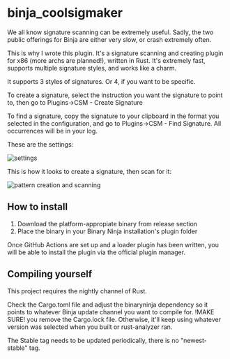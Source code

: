 # binja_coolsigmaker

We all know signature scanning can be extremely useful. Sadly, the two public offerings for Binja are either very slow, or crash extremely often.

This is why I wrote this plugin. It's a signature scanning and creating plugin for x86 (more archs are planned!), written in Rust. It's extremely fast, supports multiple signature styles, and works like a charm.

It supports 3 styles of signatures. Or 4, if you want to be specific.

To create a signature, select the instruction you want the signature to point to, then go to Plugins->CSM - Create Signature

To find a signature, copy the signature to your clipboard in the format you selected in the configuration, and go to Plugins->CSM - Find Signature. All occurrences will be in your log.

These are the settings:

![settings](https://i.imgur.com/BK4Q0E5.png)

This is how it looks to create a signature, then scan for it:

![pattern creation and scanning](https://i.imgur.com/qkjdU2M.png)

## How to install

1. Download the platform-appropiate binary from release section
2. Place the binary in your Binary Ninja installation's plugin folder

Once GitHub Actions are set up and a loader plugin has been written, you will be able to install the plugin via the official plugin manager.

## Compiling yourself

This project requires the nightly channel of Rust.

Check the Cargo.toml file and adjust the binaryninja dependency so it points to whatever Binja update channel you want to compile for. !MAKE SURE! you remove the Cargo.lock file. Otherwise, it'll keep using whatever version was selected when you built or rust-analyzer ran.

The Stable tag needs to be updated periodically, there is no "newest-stable" tag.
